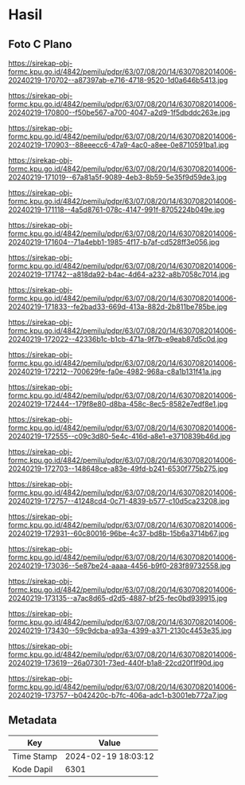 # Hasil

## Foto C Plano

https://sirekap-obj-formc.kpu.go.id/4842/pemilu/pdpr/63/07/08/20/14/6307082014006-20240219-170702--a87397ab-e716-4718-9520-1d0a646b5413.jpg

https://sirekap-obj-formc.kpu.go.id/4842/pemilu/pdpr/63/07/08/20/14/6307082014006-20240219-170800--f50be567-a700-4047-a2d9-1f5dbddc263e.jpg

https://sirekap-obj-formc.kpu.go.id/4842/pemilu/pdpr/63/07/08/20/14/6307082014006-20240219-170903--88eeecc6-47a9-4ac0-a8ee-0e8710591ba1.jpg

https://sirekap-obj-formc.kpu.go.id/4842/pemilu/pdpr/63/07/08/20/14/6307082014006-20240219-171019--67a81a5f-9089-4eb3-8b59-5e35f9d59de3.jpg

https://sirekap-obj-formc.kpu.go.id/4842/pemilu/pdpr/63/07/08/20/14/6307082014006-20240219-171118--4a5d8761-078c-4147-991f-8705224b049e.jpg

https://sirekap-obj-formc.kpu.go.id/4842/pemilu/pdpr/63/07/08/20/14/6307082014006-20240219-171604--71a4ebb1-1985-4f17-b7af-cd528ff3e056.jpg

https://sirekap-obj-formc.kpu.go.id/4842/pemilu/pdpr/63/07/08/20/14/6307082014006-20240219-171742--a818da92-b4ac-4d64-a232-a8b7058c7014.jpg

https://sirekap-obj-formc.kpu.go.id/4842/pemilu/pdpr/63/07/08/20/14/6307082014006-20240219-171833--fe2bad33-669d-413a-882d-2b811be785be.jpg

https://sirekap-obj-formc.kpu.go.id/4842/pemilu/pdpr/63/07/08/20/14/6307082014006-20240219-172022--42336b1c-b1cb-471a-9f7b-e9eab87d5c0d.jpg

https://sirekap-obj-formc.kpu.go.id/4842/pemilu/pdpr/63/07/08/20/14/6307082014006-20240219-172212--700629fe-fa0e-4982-968a-c8a1b131f41a.jpg

https://sirekap-obj-formc.kpu.go.id/4842/pemilu/pdpr/63/07/08/20/14/6307082014006-20240219-172444--179f8e80-d8ba-458c-8ec5-8582e7edf8e1.jpg

https://sirekap-obj-formc.kpu.go.id/4842/pemilu/pdpr/63/07/08/20/14/6307082014006-20240219-172555--c09c3d80-5e4c-416d-a8e1-e3710839b46d.jpg

https://sirekap-obj-formc.kpu.go.id/4842/pemilu/pdpr/63/07/08/20/14/6307082014006-20240219-172703--148648ce-a83e-49fd-b241-6530f775b275.jpg

https://sirekap-obj-formc.kpu.go.id/4842/pemilu/pdpr/63/07/08/20/14/6307082014006-20240219-172757--41248cd4-0c71-4839-b577-c10d5ca23208.jpg

https://sirekap-obj-formc.kpu.go.id/4842/pemilu/pdpr/63/07/08/20/14/6307082014006-20240219-172931--60c80016-96be-4c37-bd8b-15b6a3714b67.jpg

https://sirekap-obj-formc.kpu.go.id/4842/pemilu/pdpr/63/07/08/20/14/6307082014006-20240219-173036--5e87be24-aaaa-4456-b9f0-283f89732558.jpg

https://sirekap-obj-formc.kpu.go.id/4842/pemilu/pdpr/63/07/08/20/14/6307082014006-20240219-173135--a7ac8d65-d2d5-4887-bf25-fec0bd939915.jpg

https://sirekap-obj-formc.kpu.go.id/4842/pemilu/pdpr/63/07/08/20/14/6307082014006-20240219-173430--59c9dcba-a93a-4399-a371-2130c4453e35.jpg

https://sirekap-obj-formc.kpu.go.id/4842/pemilu/pdpr/63/07/08/20/14/6307082014006-20240219-173619--26a07301-73ed-440f-b1a8-22cd20f1f90d.jpg

https://sirekap-obj-formc.kpu.go.id/4842/pemilu/pdpr/63/07/08/20/14/6307082014006-20240219-173757--b042420c-b7fc-406a-adc1-b3001eb772a7.jpg


## Metadata

| Key        | Value               |
| ---------- | ------------------- |
| Time Stamp | 2024-02-19 18:03:12 |
| Kode Dapil | 6301                |



